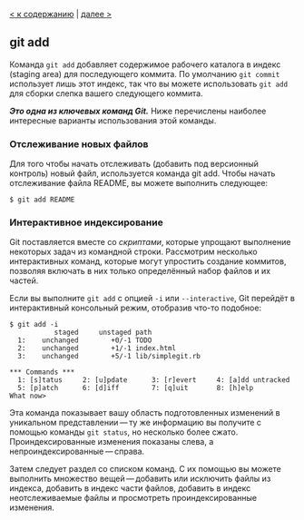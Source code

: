 [< к содержанию](./readme.md) | [далее >](./commit.md)

## git add

Команда `git add` добавляет содержимое рабочего каталога в индекс (staging area) для последующего коммита. По умолчанию `git commit` использует лишь этот индекс, так что вы можете использовать `git add` для сборки слепка вашего следующего коммита.

***Это одна из ключевых команд Git.*** Ниже перечислены наиболее интересные варианты использования этой команды.

### Отслеживание новых файлов

Для того чтобы начать отслеживать (добавить под версионный контроль) новый файл, используется команда git add. Чтобы начать отслеживание файла README, вы можете выполнить следующее:

```
$ git add README
```

### Интерактивное индексирование

Git поставляется вместе со *скриптами*, которые упрощают выполнение некоторых задач из командной строки. Рассмотрим несколько интерактивных команд, которые могут упростить создание коммитов, позволяя включать в них только определённый набор файлов и их частей.

Если вы выполните `git add` с опцией `-i` или `--interactive`, Git перейдёт в интерактивный консольный режим, отобразив что-то подобное:

```
$ git add -i
           staged     unstaged path
  1:    unchanged        +0/-1 TODO
  2:    unchanged        +1/-1 index.html
  3:    unchanged        +5/-1 lib/simplegit.rb

*** Commands ***
  1: [s]tatus     2: [u]pdate      3: [r]evert     4: [a]dd untracked
  5: [p]atch      6: [d]iff        7: [q]uit       8: [h]elp
What now>
```

Эта команда показывает вашу область подготовленных изменений в уникальном представлении — ту же информацию вы получите с помощью команды `git status`, но несколько более сжато. Проиндексированные изменения показаны слева, а непроиндексированные — справа.

Затем следует раздел со списком команд. С их помощью вы можете выполнить множество вещей — добавить или исключить файлы из индекса, добавить в индекс части файлов, добавить в индекс неотслеживаемые файлы и просмотреть проиндексированные изменения.